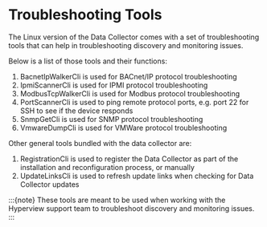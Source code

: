 # Troubleshooting Tools

The Linux version of the Data Collector comes with a set of troubleshooting tools that can help in troubleshooting discovery and monitoring issues.

Below is a list of those tools and their functions:

1. BacnetIpWalkerCli is used for BACnet/IP protocol troubleshooting
2. IpmiScannerCli is used for IPMI protocol troubleshooting
3. ModbusTcpWalkerCli is used for Modbus protocol troubleshooting
4. PortScannerCli is used to ping remote protocol ports, e.g. port 22 for SSH to see if the device responds
5. SnmpGetCli is used for SNMP protocol troubleshooting
6. VmwareDumpCli is used for VMWare protocol troubleshooting

Other general tools bundled with the data collector are:

1. RegistrationCli is used to register the Data Collector as part of the installation and reconfiguration process, or manually
2. UpdateLinksCli is used to refresh update links when checking for Data Collector updates

:::{note}
These tools are meant to be used when working with the Hyperview support team to troubleshoot discovery and monitoring issues.
:::
